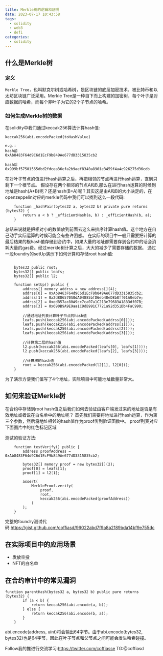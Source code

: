 ```yaml
---
title: Merkle树的逻辑和证明
date: 2023-07-17 10:43:58
tags:
  - solidity
  - web3
  - defi
categories:
  - solidity
---
```


## 什么是Merkle树
### 定义
`Merkle Tree`，也叫默克尔树或哈希树，是区块链的底层加密技术，被比特币和以太坊区块链广泛采用。Merkle Tree是一种自下而上构建的加密树，每个叶子是对应数据的哈希，而每个非叶子为它的2个子节点的哈希。

### 如何生成Merkle树的数据
在solidity中我们通过keccak256算法计算hash值:
```solidity
keccak256(abi.encodePacked(toHashValue)

e.g.:
hash前
0xAb8483F64d9C6d1EcF9b849Ae677dD3315835cb2

hash后
0x999bf57501565dbd2fdcea36efa2b9aef8340a8901e3459f4a4c926275d36cdb
```
在对叶子节点的值进行hash运算之后，再把相邻的节点再进行hash运算，直到只剩下一个根节点。
假设存在两个相邻的节点A和B,那么在进行hash运算的时候到地址是hash(A+B)呢？还是hash(B+A)呢？其实这是由A和B的大小决定的，在openzeppelin对应的merkle代码中我们可以找到这么一段代码:
```solidity
    function _hashPair(bytes32 a, bytes32 b) private pure returns (bytes32) {
        return a < b ? _efficientHash(a, b) : _efficientHash(b, a);
    }
```
总结来说就是把相对小的数值放到前面去这么来排序计算hash值。这个地方在自己动手实际运算的时候可能会有些许困惑。
在实际的项目中一般只需要把计算的最后结果的根hash值存储到合约中，如果大量的地址都需要存到合约中的话会消耗大量的gas费。经过merkle树计算之后，大大的减少了需要存储的数据。
通过一段foundry的setUp演示下如何计算和存储root hash值:
```solidity

    bytes32 public root;
    bytes32[] public leafs;
    bytes32[] public l2;

    function setUp() public {
        address[] memory addrss = new address[](4);
        addrss[0] = 0xAb8483F64d9C6d1EcF9b849Ae677dD3315835cb2;
        addrss[1] = 0x2d886570A0dA04885bfD6eb48eD8b8ff01A0eb7e;
        addrss[2] = 0xed857ac80A9cc7ca07a1C213e79683A1883df07B;
        addrss[3] = 0x690B9A9E9aa1C9dB991C7721a92d351Db4FaC990;

        //通过地址列表计算叶子节点的hash值
        leafs.push(keccak256(abi.encodePacked(addrss[0])));
        leafs.push(keccak256(abi.encodePacked(addrss[1])));
        leafs.push(keccak256(abi.encodePacked(addrss[2])));
        leafs.push(keccak256(abi.encodePacked(addrss[3])));

        //计算第二层的hash值
        l2.push(keccak256(abi.encodePacked(leafs[0], leafs[1])));
        l2.push(keccak256(abi.encodePacked(leafs[2], leafs[3])));

        //计算根的hash值
        root = keccak256(abi.encodePacked(l2[1], l2[0]));
    }
```
为了演示方便我们值写了4个地址，实际项目中可能地址数量非常大。
## 如何来验证Merkle树
在合约中存储到root hash值之后我们如何去验证由客户端发过来的地址是否是有效地址或者说在白名单中的地址呢？
首先我们需要将地址进行hash运算，作为第三个参数，然后将地址相邻的hash值作为proof传到验证函数中。
proof列表对应下面图片中的红色标记区域


测试的验证方法:
```solidity
    function testVerify() public {
        address proofAddress = 0xAb8483F64d9C6d1EcF9b849Ae677dD3315835cb2;

        bytes32[] memory proof = new bytes32[](2);
        proof[0] = leafs[1];
        proof[1] = l2[1];

        assert(
            MerkleProof.verify(
                proof,
                root,
                keccak256(abi.encodePacked(proofAddress))
            )
        );
    }
```

完整的foundry测试代码:<https://gist.github.com/coffiasd/96022abd7f9a8a2189bda14bf9e755dc>

## 在实际项目中的应用场景
* 发放空投
* NFT的白名单

## 在合约审计中的常见漏洞
```solidity
function parentHash(bytes32 a, bytes32 b) public pure returns (bytes32) {
        if (a < b) {
            return keccak256(abi.encode(a, b));
        } else {
            return keccak256(abi.encode(b, a));
        }
    }
```
abi.encode(address, uint)将会输出64字节。由于abi.encode(bytes32, bytes32)也是64字节，因此在叶子节点和父节点之间可能会发生哈希碰撞。



Follow我的推进行交流学习:https://twitter.com/coffiasse
TG:@coffiasd